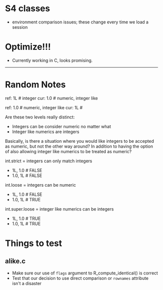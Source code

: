 # S4 classes

* environment comparison issues; these change every time we load a session

# Optimize!!!

* Currently working in C, looks promising.

---
# Random Notes

ref: 1L   # integer
cur: 1.0  # numeric, integer like

ref: 1.0  # numeric, integer like
cur: 1L   # 

Are these two levels really distinct:
- Integers can be consider numeric no matter what
- Integer like numerics are integers

Basically, is there a situation where you would like integers to be accepted as
numeric, but not the other way around?  In addition to having the option of also
allowing integer like numerics to be treated as numeric?

int.strict = integers can only match integers

* 1L, 1.0 # FALSE
* 1.0, 1L # FALSE

int.loose = integers can be numeric

* 1L, 1.0 # FALSE
* 1.0, 1L # TRUE

int.super.loose = integer like numerics can be integers

* 1L, 1.0 # TRUE
* 1.0, 1L # TRUE

# Things to test

## alike.c

* Make sure our use of `flags` argument to R_compute_identical() is correct
* Test that our decision to use direct comparison or `rownames` attribute isn't
  a disaster
